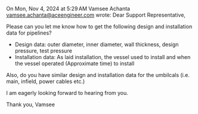 

On Mon, Nov 4, 2024 at 5:29 AM Vamsee Achanta <vamsee.achanta@aceengineer.com> wrote:
Dear Support Representative,

Please can you let me know how  to get the following design and installation data for pipelines?
- Design data: outer diameter, inner diameter, wall thickness, design pressure, test pressure
- Installation data: As laid installation, the vessel used to install and when the vessel operated (Approximate time) to install

Also, do you have similar design and installation data for the umbilcals (i.e. main, infield, power cables etc.)

I am eagerly looking forward to hearing from you.

Thank you,
Vamsee
